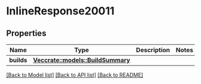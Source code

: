 # InlineResponse20011

## Properties

Name | Type | Description | Notes
------------ | ------------- | ------------- | -------------
**builds** | [**Vec<crate::models::BuildSummary>**](BuildSummary.md) |  | 

[[Back to Model list]](../README.md#documentation-for-models) [[Back to API list]](../README.md#documentation-for-api-endpoints) [[Back to README]](../README.md)


